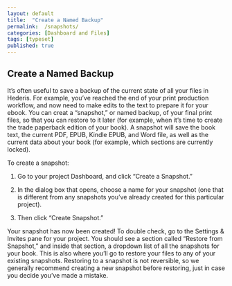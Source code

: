 ```yaml
---
layout: default
title:  "Create a Named Backup"
permalink:  /snapshots/
categories: [Dashboard and Files]
tags: [typeset]
published: true
---
```


<section data-type="chapter" class="hsecchapter" data-hederis-type="hsecchapter" id="snapshots" data-pi-attrs="id:snapshots; data-tags: typeset;" role="doc-chapter" data-tags="typeset" data-author-name=" " data-book-title=" " title="Create a Named Backup"><h1 data-hederis-type="hblkchaptitle" class="hblkchaptitle" id="psuDdNBAq">Create a Named Backup</h1><p class="hblkp" data-hederis-type="hblkp" id="pRbavmCsN">It&#8217;s often useful to save a backup of the current state of all your files in Hederis. For example, you&#8217;ve reached the end of your print production workflow, and now need to make edits to the text to prepare it for your ebook. You can creat a &#8220;snapshot,&#8221; or named backup, of your final print files, so that you can restore to it later (for example, when it&#8217;s time to create the trade paperback edition of your book). A snapshot will save the book text, the current PDF, EPUB, Kindle EPUB, and Word file, as well as the current data about your book (for example, which sections are currently locked). </p><p class="hblkp" data-hederis-type="hblkp" id="po3H1byWH">To create a snapshot:</p><ol class="hwprnumlist" data-hederis-type="hwprnumlist" id="pZ5qFXTj4"><li class="hblkoli" data-hederis-type="hblkoli" id="lifvgKeT5A"><p class="hblkoli" data-hederis-type="hblklip" id="pEUlNuy4b">Go to your project Dashboard, and click &#8220;Create a Snapshot.&#8221;</p></li><li class="hblkoli" data-hederis-type="hblkoli" id="liKda13doo"><p class="hblkoli" data-hederis-type="hblklip" id="pf2lxz82s">In the dialog box that opens, choose a name for your snapshot (one that is different from any snapshots you&#8217;ve already created for this particular project). </p></li><li class="hblkoli" data-hederis-type="hblkoli" id="liXcjVoBch"><p class="hblkoli" data-hederis-type="hblklip" id="pfw3T78fg">Then click &#8220;Create Snapshot.&#8221;</p></li></ol><p class="hblkp" data-hederis-type="hblkp" id="pl2coc2i4">Your snapshot has now been created! To double check, go to the Settings &amp; Invites pane for your project. You should see a section called &#8220;Restore from Snapshot,&#8221; and inside that section, a dropdown list of all the snapshots for your book. This is also where you&#8217;ll go to restore your files to any of your existing snapshots. Restoring to a snapshot is not reversible, so we generally recommend creating a new snapshot before restoring, just in case you decide you&#8217;ve made a mistake.</p></section>